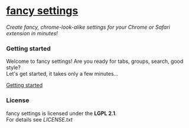 # [fancy settings](https://github.com/frankkohlhepp/fancy-settings)
*Create fancy, chrome-look-alike settings for your Chrome or Safari extension in minutes!*

### Getting started
Welcome to fancy settings! Are you ready for tabs, groups, search, good style?  
Let's get started, it takes only a few minutes...

[Getting started](https://github.com/frankkohlhepp/fancy-settings/wiki)

### License
fancy settings is licensed under the **LGPL 2.1**.  
For details see *LICENSE.txt*
